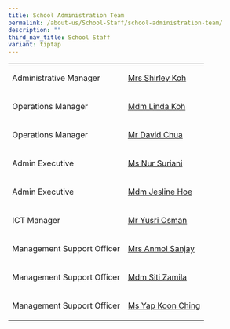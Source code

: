 ```yaml
---
title: School Administration Team
permalink: /about-us/School-Staff/school-administration-team/
description: ""
third_nav_title: School Staff
variant: tiptap
---
```

<table style="minWidth: 50px">
<colgroup>
<col>
<col>
</colgroup>
<tbody>
<tr>
<td rowspan="1" colspan="1">
<p>Administrative Manager</p>
</td>
<td rowspan="1" colspan="1">
<p><a href="mailto: shirley_koh-tan@moe.edu.sg" rel="noopener noreferrer nofollow" target="_blank">Mrs Shirley Koh</a>
</p>
</td>
</tr>
<tr>
<td rowspan="1" colspan="1">
<p>Operations Manager</p>
</td>
<td rowspan="1" colspan="1">
<p><a href="mailto: koh_tay_huay@moe.edu.sg" rel="noopener noreferrer nofollow" target="_blank">Mdm Linda Koh</a>
</p>
</td>
</tr>
<tr>
<td rowspan="1" colspan="1">
<p>Operations Manager</p>
</td>
<td rowspan="1" colspan="1">
<p><a href="mailto: chua_chiew_hoe@moe.edu.sg" rel="noopener noreferrer nofollow" target="_blank">Mr David Chua</a>
</p>
</td>
</tr>
<tr>
<td rowspan="1" colspan="1">
<p>Admin Executive</p>
</td>
<td rowspan="1" colspan="1">
<p><a href="mailto: nur_suriani_abdul_hamid@moe.edu.sg" rel="noopener noreferrer nofollow" target="_blank">Ms Nur Suriani</a>
</p>
</td>
</tr>
<tr>
<td rowspan="1" colspan="1">
<p>Admin Executive&nbsp;</p>
</td>
<td rowspan="1" colspan="1">
<p><a href="mailto: hoe_bee_lay@moe.edu.sg" rel="noopener noreferrer nofollow" target="_blank">Mdm Jesline Hoe</a>&nbsp;</p>
</td>
</tr>
<tr>
<td rowspan="1" colspan="1">
<p>ICT Manager</p>
</td>
<td rowspan="1" colspan="1">
<p><a href="mailto:muhammad_yusri_osman@moe.edu.sg" rel="noopener noreferrer nofollow" target="_blank">Mr Yusri Osman</a>
</p>
</td>
</tr>
<tr>
<td rowspan="1" colspan="1">
<p>Management Support Officer</p>
</td>
<td rowspan="1" colspan="1">
<p><a href="mailto:anmol_sanjay_kanaya@moe.edu.sg" rel="noopener noreferrer nofollow" target="_blank">Mrs Anmol Sanjay</a>&nbsp;</p>
</td>
</tr>
<tr>
<td rowspan="1" colspan="1">
<p>Management Support Officer</p>
</td>
<td rowspan="1" colspan="1">
<p><a href="mailto:siti_zamila_jumat@moe.edu.sg" rel="noopener noreferrer nofollow" target="_blank">Mdm Siti Zamila</a>
</p>
</td>
</tr>
<tr>
<td rowspan="1" colspan="1">
<p>Management Support Officer</p>
</td>
<td rowspan="1" colspan="1">
<p><a href="mailto:yap_koon_ching@moe.edu.sg" rel="noopener noreferrer nofollow" target="_blank">Ms Yap Koon Ching</a>
</p>
</td>
</tr>
</tbody>
</table>
<p></p>